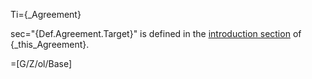 Ti={_Agreement}

sec="{Def.Agreement.Target}" is defined in the <a href="#This.sec" class="xref">introduction section</a> of {_this_Agreement}.

=[G/Z/ol/Base]
